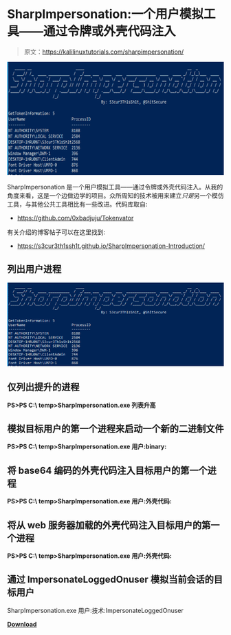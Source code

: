# SharpImpersonation:一个用户模拟工具——通过令牌或外壳代码注入

> 原文：<https://kalilinuxtutorials.com/sharpimpersonation/>

[![](img/92b11e83a2c99396c2b2183e6b6dd7e1.png)](https://blogger.googleusercontent.com/img/b/R29vZ2xl/AVvXsEh2VUig_2vLVLfrSRu-jU_7SA2ukFuq2UPFDSt4gUwSdN95LF0pZZKjGXpDdrbrETPC9WFrhOIsoJkzLggYMRqJZTRT7UPo-7T1iXq0rSCsvzUpWuNfLH4QpU2ARAZBghEdu8SFjlBl7NCLaMEySBnjBvbruD6N6dhIBbQhsvd51yHKzC1FvebusmCg/s728/v%20(1).png)

SharpImpersonation 是一个用户模拟工具——通过令牌或外壳代码注入。从我的角度来看，这是一个边做边学的项目。众所周知的技术被用来建立*只是*另一个模仿工具，与其他公共工具相比有一些改进。代码库取自:

*   https://github.com/0xbadjuju/Tokenvator

有关介绍的博客帖子可以在这里找到:

*   https://s3cur3th1ssh1t.github.io/SharpImpersonation-Introduction/

## 列出用户进程

![](img/68ca367ef593c05ef66d42f95166aa68.png)

## 仅列出提升的进程

**PS>PS C:\ temp>SharpImpersonation.exe 列表升高**

## 模拟目标用户的第一个进程来启动一个新的二进制文件

**PS>PS C:\ temp>SharpImpersonation.exe 用户:binary:**

## 将 base64 编码的外壳代码注入目标用户的第一个进程

**PS>PS C:\ temp>SharpImpersonation.exe 用户:外壳代码:**

## 将从 web 服务器加载的外壳代码注入目标用户的第一个进程

**PS>PS C:\ temp>SharpImpersonation.exe 用户:外壳代码:**

## 通过 ImpersonateLoggedOnuser 模拟当前会话的目标用户

SharpImpersonation.exe 用户:技术:ImpersonateLoggedOnuser

[**Download**](https://github.com/S3cur3Th1sSh1t/SharpImpersonation)
